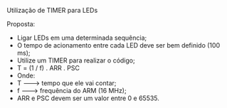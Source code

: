 Utilização de TIMER para LEDs

Proposta:
  - Ligar LEDs em uma determinada sequência;
  - O tempo de acionamento entre cada LED deve ser bem definido (100 ms);
  - Utilize um TIMER para realizar o código;
  - T = (1 / f) . ARR . PSC
  - Onde: 
  - T ---> tempo que ele vai contar;
  - f ---> frequência do ARM (16 MHz);
  - ARR e PSC devem ser um valor entre 0 e 65535.
